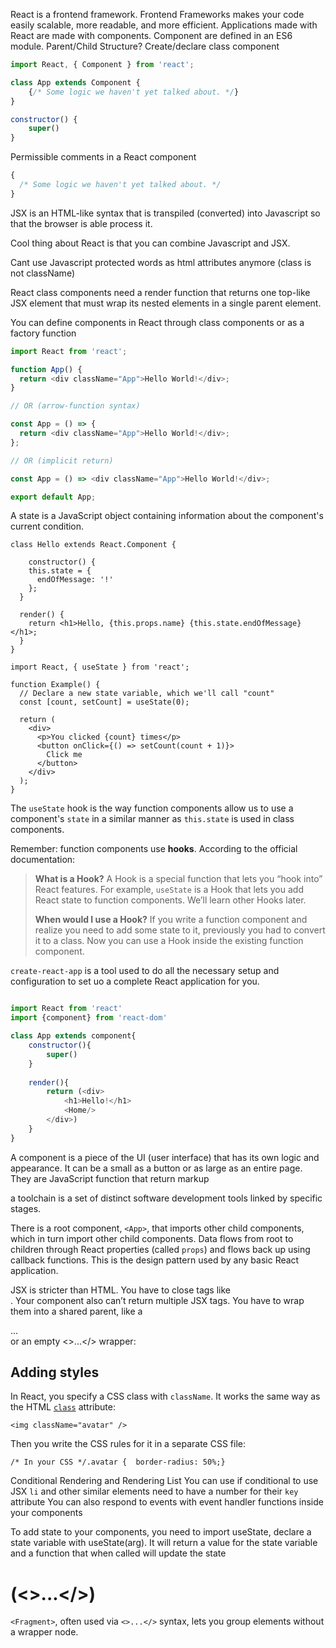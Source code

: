React is a frontend framework. 
Frontend Frameworks makes your code easily scalable, more readable, and more efficient.
Applications made with React are made with components. 
Component are defined in an ES6 module.
Parent/Child Structure?
Create/declare class component
```javascript
import React, { Component } from 'react';
```

```javascript
class App extends Component {
    {/* Some logic we haven't yet talked about. */}
}
```

```javascript
constructor() {
    super()
}
```

Permissible comments in a React component
```javascript
{
  /* Some logic we haven't yet talked about. */
}
```

JSX is an HTML-like syntax that is transpiled (converted) into Javascript so that the browser is able process it. 

Cool thing about React is that you can combine Javascript and JSX.

Cant use Javascript protected words as html attributes anymore (class is not className)

React class components need a render function that returns one top-like JSX element that must wrap its nested elements in a single parent element.

You can define components in React through class components or as a factory function

```javascript
import React from 'react';

function App() {
  return <div className="App">Hello World!</div>;
}

// OR (arrow-function syntax)

const App = () => {
  return <div className="App">Hello World!</div>;
};

// OR (implicit return)

const App = () => <div className="App">Hello World!</div>;

export default App;
```

A state is a JavaScript object containing information about the component's current condition.

```
class Hello extends React.Component {

    constructor() {
    this.state = {
      endOfMessage: '!'
    };
  }

  render() {
    return <h1>Hello, {this.props.name} {this.state.endOfMessage}</h1>;
  }
}

```

```
import React, { useState } from 'react';

function Example() {
  // Declare a new state variable, which we'll call "count"
  const [count, setCount] = useState(0);

  return (
    <div>
      <p>You clicked {count} times</p>
      <button onClick={() => setCount(count + 1)}>
        Click me
      </button>
    </div>
  );
}
```

The `useState` hook is the way function components allow us to use a component's `state` in a similar manner as `this.state` is used in class components.

Remember: function components use **hooks**. According to the official documentation:

> **What is a Hook?** A Hook is a special function that lets you “hook into” React features. For example, `useState` is a Hook that lets you add React state to function components. We’ll learn other Hooks later.
> 
> **When would I use a Hook?** If you write a function component and realize you need to add some state to it, previously you had to convert it to a class. Now you can use a Hook inside the existing function component.

`create-react-app` is a tool used to do all the necessary setup and configuration to set uo a complete React application for you.

```javascript

import React from 'react'
import {component} from 'react-dom'

class App extends component{
	constructor(){
		super()
	}
	
	render(){
		return (<div>
			<h1>Hello!</h1>
			<Home/>
		</div>)
	}
}

```

A component is a piece of the UI (user interface) that has its own logic and appearance. It can be a small as a button or as large as an entire page. They are JavaScript function that return markup

a toolchain is a set of distinct software development tools linked by specific stages. 

There is a root component, `<App>`, that imports other child components, which in turn import other child components. Data flows from root to children through React properties (called `props`) and flows back up using callback functions. This is the design pattern used by any basic React application.

JSX is stricter than HTML. You have to close tags like <br />. Your component also can’t return multiple JSX tags. You have to wrap them into a shared parent, like a <div>...</div> or an empty <>...</> wrapper:

## Adding styles [](https://react.dev/learn#adding-styles "Link for Adding styles")

In React, you specify a CSS class with `className`. It works the same way as the HTML [`class`](https://developer.mozilla.org/en-US/docs/Web/HTML/Global_attributes/class) attribute:

```
<img className="avatar" />
```

Then you write the CSS rules for it in a separate CSS file:

```
/* In your CSS */.avatar {  border-radius: 50%;}
```

Conditional Rendering and Rendering List
You can use if conditional to use JSX
`li` and other similar elements need to have a number for their `key` attribute
You can also respond to events with event handler functions inside your components

To add state to your components, you need to import useState, declare a state variable with useState(arg). It will return a value for the state variable and a function that when called will update the state

# <Fragment> (<>...</>)

`<Fragment>`, often used via `<>...</>` syntax, lets you group elements without a wrapper node.

